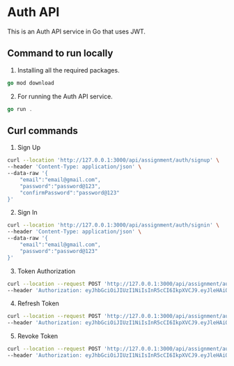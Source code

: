 # Auth API
This is an Auth API service in Go that uses JWT.

## Command to run locally
1. Installing all the required packages.
```go
go mod download
```
2. For running the Auth API service.
```go
go run .
```

## Curl commands
1. Sign Up
```bash
curl --location 'http://127.0.0.1:3000/api/assignment/auth/signup' \
--header 'Content-Type: application/json' \
--data-raw '{
    "email":"email@gmail.com",
    "password":"password@123",
    "confirmPassword":"password@123"
}' 
```
2. Sign In
```bash
curl --location 'http://127.0.0.1:3000/api/assignment/auth/signin' \
--header 'Content-Type: application/json' \
--data-raw '{
    "email":"email@gmail.com",
    "password":"password@123"
}'
```
3. Token Authorization
```bash
curl --location --request POST 'http://127.0.0.1:3000/api/assignment/auth/verify' \
--header 'Authorization: eyJhbGciOiJIUzI1NiIsInR5cCI6IkpXVCJ9.eyJleHAiOjE3MzM5ODk5MzgsInJhbmRvbU51bSI6ODQ0NjM2NjczMzAwLCJ1c2VyIjoidmlyYWpsMkBnbWFpbC5jb20ifQ.jcXbQptcFTaO7JE31uIRG-uiLAc_rQhNVLpDN4JXH0U'
```

4. Refresh Token
```bash
curl --location --request POST 'http://127.0.0.1:3000/api/assignment/auth/refreshToken' \
--header 'Authorization: eyJhbGciOiJIUzI1NiIsInR5cCI6IkpXVCJ9.eyJleHAiOjE3MzQwMDc2MzgsInJhbmRvbU51bSI6NTA2OTkzMDc0ODI4LCJ1c2VyIjoidmlyYWpsMkBnbWFpbC5jb21yZWZyZXNodG9rZW4ifQ.9ayc_TmDUYcethQbFEGwEG-QVHIBvWfmClYwubJ9cLU'
```

5. Revoke Token
```bash
curl --location --request POST 'http://127.0.0.1:3000/api/assignment/auth/revokeToken' \
--header 'Authorization: eyJhbGciOiJIUzI1NiIsInR5cCI6IkpXVCJ9.eyJleHAiOjE3MzM5ODk5MzgsInJhbmRvbU51bSI6ODQ0NjM2NjczMzAwLCJ1c2VyIjoidmlyYWpsMkBnbWFpbC5jb20ifQ.jcXbQptcFTaO7JE31uIRG-uiLAc_rQhNVLpDN4JXH0U'
```
